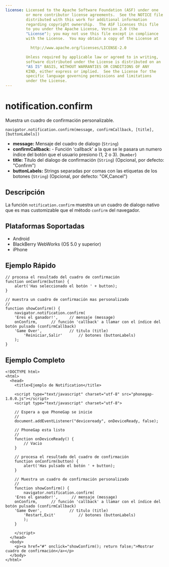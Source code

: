 ```yaml
---
license: Licensed to the Apache Software Foundation (ASF) under one
         or more contributor license agreements.  See the NOTICE file
         distributed with this work for additional information
         regarding copyright ownership.  The ASF licenses this file
         to you under the Apache License, Version 2.0 (the
         "License"); you may not use this file except in compliance
         with the License.  You may obtain a copy of the License at

           http://www.apache.org/licenses/LICENSE-2.0

         Unless required by applicable law or agreed to in writing,
         software distributed under the License is distributed on an
         "AS IS" BASIS, WITHOUT WARRANTIES OR CONDITIONS OF ANY
         KIND, either express or implied.  See the License for the
         specific language governing permissions and limitations
         under the License.
---
```


notification.confirm
====================

Muestra un cuadro de confirmación personalizable.

    navigator.notification.confirm(message, confirmCallback, [title], [buttonLabels])

- __message:__ Mensaje del cuadro de dialogo (`String`)
- __confirmCallback:__ - Función 'callback' a la que se le pasara un numero índice del botón que el usuario presiono (1, 2 o 3). (`Number`)
- __title:__ Titulo del dialogo de confirmación (`String`) (Opcional, por defecto: "Confirm")
- __buttonLabels:__ Strings separadas por comas con las etiquetas de los botones (`String`) (Opcional, por defecto: "OK,Cancel")
    
Descripción
-----------

La función `notification.confirm` muestra un un cuadro de dialogo nativo que es mas customizable que el método `confirm` del navegador.

Plataformas Soportadas
----------------------

- Android
- BlackBerry WebWorks (OS 5.0 y superior)
- iPhone

Ejemplo Rápido
--------------

	// procesa el resultado del cuadro de confirmación
	function onConfirm(button) {
		alert('Has seleccionado el botón ' + button);
	}

    // muestra un cuadro de confirmación mas personalizado
    //
    function showConfirm() {
        navigator.notification.confirm(
		'Eres el ganador!',     // mensaje (message)
		onConfirm,		// función 'callback' a llamar con el índice del botón pulsado (confirmCallback)
		'Game Over',            // titulo (title)
	        'Reiniciar,Salir'       // botones (buttonLabels)
        );
    }
        
Ejemplo Completo
----------------

    <!DOCTYPE html>
    <html>
      <head>
        <title>Ejemplo de Notification</title>

        <script type="text/javascript" charset="utf-8" src="phonegap-1.0.0.js"></script>
        <script type="text/javascript" charset="utf-8">

        // Espera a que PhoneGap se inicie
        //
        document.addEventListener("deviceready", onDeviceReady, false);

        // PhoneGap esta listo
        //
        function onDeviceReady() {
            // Vacio
        }
    
		// procesa el resultado del cuadro de confirmación
		function onConfirm(button) {
			alert('Has pulsado el botón ' + button);
		}

        // Muestra un cuadro de confirmación personalizado
        //
        function showConfirm() {
            navigator.notification.confirm(
		'Eres el ganador!',      // mensaje (message)
		onConfirm,		// función 'callback' a llamar con el índice del botón pulsado (confirmCallback)
		'Game Over',            // titulo (title)
	        'Restart,Exit'          // botones (buttonLabels)
            );
        }
    
        </script>
      </head>
      <body>
        <p><a href="#" onclick="showConfirm(); return false;">Mostrar cuadro de confirmación</a></p>
      </body>
    </html>
